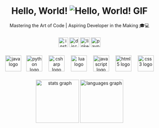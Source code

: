 <!-- <img src="" height="" /> -->

<h1 align="center">
  Hello, World! <img src="https://user-images.githubusercontent.com/18350557/176309783-0785949b-9127-417c-8b55-ab5a4333674e.gif" alt="Hello, World! GIF">
</h1>

<div align="center">
  
  Mastering the Art of Code | Aspiring Developer in the Making 🎓💻

### 

  <div>
    <a href="chrrmbjr" target="_blank" style="text-decoration: none;">
      <img src="https://img.shields.io/static/v1?message=Instagram&logo=instagram&label=&color=E4405F&logoColor=white&labelColor=&style=for-the-badge" height="30" alt="instagram logo"  /></a>
    <a href="ceehirr" target="_blank" style="text-decoration: none;">
      <img src="https://img.shields.io/static/v1?message=Discord&logo=discord&label=&color=7289DA&logoColor=white&labelColor=&style=for-the-badge" height="30" alt="discord logo"  /></a>
    <a href="cmabejero" target="_blank" style="text-decoration: none;">
      <img src="https://img.shields.io/static/v1?message=LinkedIn&logo=linkedin&label=&color=0077B5&logoColor=white&labelColor=&style=for-the-badge" height="30" alt="linkedin logo"  /></a>
    <a href="cmabej" target="_blank" style="text-decoration: none;">
      <img src="https://img.shields.io/static/v1?message=PayPal&logo=paypal&label=&color=00457C&logoColor=white&labelColor=&style=for-the-badge" height="30" alt="paypal logo"  /></a>
  </div>

### 

  <div>
    <img src="https://cdn.jsdelivr.net/gh/devicons/devicon/icons/java/java-original.svg" height="50" alt="java logo"  />
    <img width="8" />
    <img src="https://cdn.jsdelivr.net/gh/devicons/devicon/icons/python/python-original.svg" height="50" alt="python logo"  />
    <img width="12" />
    <img src="https://cdn.jsdelivr.net/gh/devicons/devicon/icons/csharp/csharp-original.svg" height="50" alt="csharp logo"  />
    <img width="12" />
    <img src="https://cdn.jsdelivr.net/gh/devicons/devicon/icons/lua/lua-original.svg" height="50" alt="lua logo"  />
    <img width="12" />
    <img src="https://cdn.jsdelivr.net/gh/devicons/devicon/icons/javascript/javascript-original.svg" height="50" alt="javascript logo"  />
    <img width="12" />
    <img src="https://cdn.jsdelivr.net/gh/devicons/devicon/icons/html5/html5-original.svg" height="50" alt="html5 logo"  />
    <img width="12" />
    <img src="https://cdn.jsdelivr.net/gh/devicons/devicon/icons/css3/css3-original.svg" height="50" alt="css3 logo"  />
  </div>

### 

  <div>
    <img src="https://github-readme-stats.vercel.app/api?username=zhyie&hide_title=true&hide_rank=false&show_icons=true&include_all_commits=false&count_private=true&disable_animations=false&theme=aura_dark&locale=en&hide_border=true" height="135" alt="stats graph"  />
    <img src="https://github-readme-stats.vercel.app/api/top-langs?username=zhyie&locale=en&hide_title=false&layout=compact&card_width=320&langs_count=9&theme=aura_dark&hide_border=true" height="135" alt="languages graph"  />
  </div>

</div>
